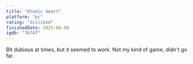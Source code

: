 ```yaml
---
title: "Atomic Heart"
platform: "pc"
rating: "disliked"
finishedDate: 2025-06-08
igdb: "76747"
---
```


Bit dubious at times, but it seemed to work. Not my kind of game, didn't go far.
